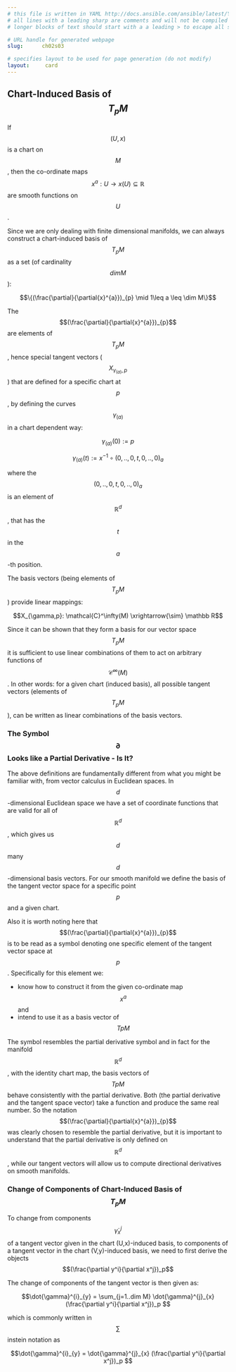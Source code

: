 ```yaml
---
# this file is written in YAML http://docs.ansible.com/ansible/latest/YAMLSyntax.html
# all lines with a leading sharp are comments and will not be compiled
# longer blocks of text should start with a a leading > to escape all special characters

# URL handle for generated webpage
slug:      ch02s03

# specifies layout to be used for page generation (do not modify)
layout:     card
---
```



## Chart-Induced Basis of $$T_pM$$ 

If $$(U,x)$$ is a chart on $$M$$, then the co-ordinate maps 
$$x^a: U \to x(U) \subseteq \mathbb R$$ are smooth functions on $$U$$. 

Since we are only dealing with finite dimensional manifolds, 
we can always construct a chart-induced basis of $$T_pM$$ as a set (of cardinality $$dim M$$):

$$\{(\frac{\partial}{\partial{x}^{a}})_{p} \mid 1\leq a \leq \dim M\}$$

The $$(\frac{\partial}{\partial{x}^{a}})_{p}$$ are elements of $$T_pM$$, 
hence special tangent vectors ($$X_{\gamma_{(a)},p}$$) that are defined for a specific chart at $$p$$, 
by defining the curves $$\gamma_{(a)}$$ in a chart dependent way:

$$\gamma_{(a)}(0) := p$$

$$\gamma_{(a)}(t) := x^{-1} \circ (0,..,0,t,0,..,0)_{a}$$

where the $$(0,..,0,t,0,..,0)_{a}$$ is an element of $$\mathbb R^d$$, that has the $$t$$ in the $$a$$-th position.

The basis vectors (being elements of $$T_pM$$) provide linear mappings:

$$X_{\gamma,p}: \mathcal{C}^\infty(M) \xrightarrow{\sim} \mathbb R$$

Since it can be shown that they form a basis for our vector space $$T_pM$$ it is sufficient to use 
linear combinations of them to act on arbitrary functions of $$\mathcal{C}^\infty(M)$$. 
In other words: for a given chart (induced basis), all possible tangent vectors (elements of $$T_pM$$), 
can be written as linear combinations of the basis vectors. 


### The Symbol $$\partial$$ Looks like a Partial Derivative - Is It?
The above definitions are fundamentally different from what you might be familiar with, 
from vector calculus in Euclidean spaces. 
In $$d$$-dimensional Euclidean space we have a set of coordinate functions that are valid for all of $$\mathbb R^d$$, 
which gives us $$d$$ many $$d$$-dimensional basis vectors. 
For our smooth manifold we define the basis of the tangent vector space for a specific point $$p$$ and a given chart. 

Also it is worth noting here that 
$$(\frac{\partial}{\partial{x}^{a}})_{p}$$ is to be read as a symbol denoting one specific element of the tangent vector space at $$p$$. 
Specifically for this element we:
* know how to construct it from the given co-ordinate map $$x^a$$ and
* intend to use it as a basis vector of $$TpM$$

The symbol resembles the partial derivative symbol and in fact for the manifold $$\mathbb R^d$$, 
with the identity chart map, the basis vectors of $$TpM$$ behave consistently with the partial derivative. 
Both (the partial derivative and the tangent space vector) take a function and produce the same real number.
So the notation $$(\frac{\partial}{\partial{x}^{a}})_{p}$$ was clearly chosen to resemble the partial derivative, 
but it is important to understand that the partial derivative is only defined on $$\mathbb R^d$$, 
while our tangent vectors will allow us to compute directional derivatives on smooth manifolds.

### Change of Components of Chart-Induced Basis of $$T_pM$$
To change from components $$\dot{\gamma}^{j}_{x}$$ of a tangent vector given in the chart (U,x)-induced basis, 
to components of a tangent vector in the chart (V,y)-induced basis, we need to first derive the objects
$$(\frac{\partial y^i}{\partial x^j})_p$$ 

The change of components of the tangent vector is then given as:

$$\dot{\gamma}^{i}_{y} = \sum_{j=1..dim M} \dot{\gamma}^{j}_{x} (\frac{\partial y^i}{\partial x^j})_p $$

which is commonly written in $$\sum$$instein notation as 

$$\dot{\gamma}^{i}_{y} = \dot{\gamma}^{j}_{x} (\frac{\partial y^i}{\partial x^j})_p $$


